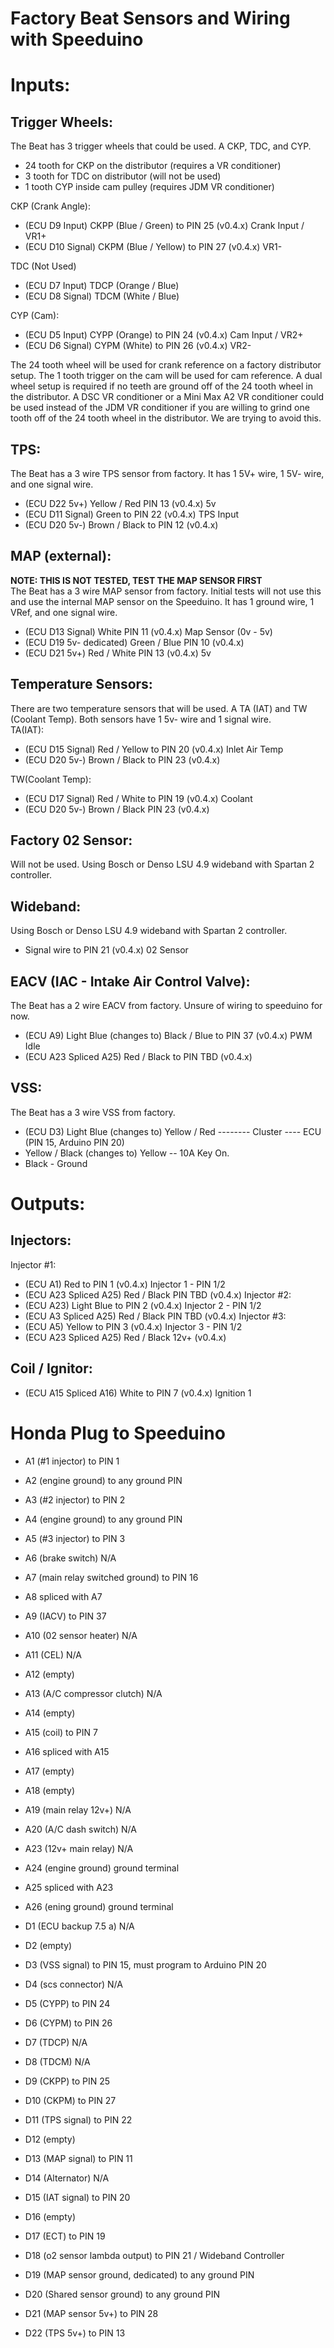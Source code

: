 # Factory Beat Sensors and Wiring with Speeduino

# Inputs:

## Trigger Wheels:
The Beat has 3 trigger wheels that could be used. A CKP, TDC, and CYP.
- 24 tooth for CKP on the distributor (requires a VR conditioner)
- 3 tooth for TDC on distributor (will not be used)
- 1 tooth CYP inside cam pulley (requires JDM VR conditioner)

CKP (Crank Angle):
- (ECU D9 Input) CKPP (Blue / Green) to PIN 25 (v0.4.x) Crank Input / VR1+
- (ECU D10 Signal) CKPM (Blue / Yellow) to PIN 27 (v0.4.x) VR1-

TDC (Not Used)
- (ECU D7 Input) TDCP (Orange / Blue)
- (ECU D8 Signal) TDCM (White / Blue)

CYP (Cam):
- (ECU D5 Input) CYPP (Orange) to PIN 24 (v0.4.x) Cam Input / VR2+
- (ECU D6 Signal) CYPM (White) to PIN 26 (v0.4.x) VR2-

The 24 tooth wheel will be used for crank reference on a factory distributor setup. The 1 tooth trigger on the cam 
will be used for cam reference. A dual wheel setup is required if no teeth are ground off of the 24 tooth wheel in 
the distributor. A DSC VR conditioner or a Mini Max A2 VR conditioner could be used instead of the JDM VR conditioner 
if you are willing to grind one tooth off of the 24 tooth wheel in the distributor. We are trying to avoid this. 

## TPS:
The Beat has a 3 wire TPS sensor from factory. It has 1 5V+ wire, 1 5V- wire, and one signal wire.
- (ECU D22 5v+) Yellow / Red PIN 13 (v0.4.x) 5v
- (ECU D11 Signal) Green to PIN 22 (v0.4.x) TPS Input
- (ECU D20 5v-) Brown / Black to PIN 12 (v0.4.x)

## MAP (external):
**NOTE: THIS IS NOT TESTED, TEST THE MAP SENSOR FIRST**\
The Beat has a 3 wire MAP sensor from factory. Initial tests will not use this and use the internal MAP sensor on the Speeduino. 
It has 1 ground wire, 1 VRef, and one signal wire.
- (ECU D13 Signal) White PIN 11 (v0.4.x) Map Sensor (0v - 5v)
- (ECU D19 5v- dedicated) Green / Blue PIN 10 (v0.4.x) 
- (ECU D21 5v+) Red / White PIN 13 (v0.4.x) 5v 

## Temperature Sensors:
There are two temperature sensors that will be used. A TA (IAT) and TW (Coolant Temp). 
Both sensors have 1 5v- wire and 1 signal wire.\
TA(IAT):
- (ECU D15 Signal) Red / Yellow to PIN 20 (v0.4.x) Inlet Air Temp
- (ECU D20 5v-) Brown / Black to PIN 23 (v0.4.x) 

TW(Coolant Temp):
- (ECU D17 Signal) Red / White to PIN 19 (v0.4.x) Coolant
- (ECU D20 5v-) Brown / Black PIN 23 (v0.4.x)

## Factory 02 Sensor:
Will not be used. Using Bosch or Denso LSU 4.9 wideband with Spartan 2 controller.

## Wideband:
Using Bosch or Denso LSU 4.9 wideband with Spartan 2 controller.
- Signal wire to PIN 21 (v0.4.x) 02 Sensor

## EACV (IAC - Intake Air Control Valve):
The Beat has a 2 wire EACV from factory. Unsure of wiring to speeduino for now. 
- (ECU A9) Light Blue (changes to) Black / Blue to PIN 37 (v0.4.x) PWM Idle
- (ECU A23 Spliced A25) Red / Black to PIN TBD (v0.4.x)

## VSS:
The Beat has a 3 wire VSS from factory.
- (ECU D3) Light Blue (changes to) Yellow / Red -------- Cluster ---- ECU (PIN 15, Arduino PIN 20)
- Yellow / Black (changes to) Yellow -- 10A Key On.
- Black - Ground

# Outputs:

## Injectors:
Injector #1:
- (ECU A1) Red to PIN 1 (v0.4.x) Injector 1 - PIN 1/2
- (ECU A23 Spliced A25) Red / Black PIN TBD (v0.4.x) 
Injector #2:
- (ECU A23) Light Blue to PIN 2 (v0.4.x) Injector 2 - PIN 1/2
- (ECU A3 Spliced A25) Red / Black PIN TBD (v0.4.x) 
Injector #3:
- (ECU A5) Yellow to PIN 3 (v0.4.x) Injector 3 - PIN 1/2
- (ECU A23 Spliced A25) Red / Black 12v+ (v0.4.x)

## Coil / Ignitor:
- (ECU A15 Spliced A16) White to PIN 7 (v0.4.x) Ignition 1

# Honda Plug to Speeduino
- A1 (#1 injector) to PIN 1
- A2 (engine ground) to any ground PIN
- A3 (#2 injector) to PIN 2
- A4 (engine ground) to any ground PIN
- A5 (#3 injector) to PIN 3
- A6 (brake switch) N/A
- A7 (main relay switched ground) to PIN 16
- A8 spliced with A7
- A9 (IACV) to PIN 37
- A10 (02 sensor heater) N/A
- A11 (CEL) N/A
- A12 (empty)
- A13 (A/C compressor clutch) N/A
- A14 (empty)
- A15 (coil) to PIN 7
- A16 spliced with A15
- A17 (empty)
- A18 (empty)
- A19 (main relay 12v+) N/A
- A20 (A/C dash switch) N/A
- A23 (12v+ main relay) N/A
- A24 (engine ground) ground terminal
- A25 spliced with A23
- A26 (ening ground) ground terminal

- D1 (ECU backup 7.5 a) N/A
- D2 (empty)
- D3 (VSS signal) to PIN 15, must program to Arduino PIN 20
- D4 (scs connector) N/A
- D5 (CYPP) to PIN 24
- D6 (CYPM) to PIN 26
- D7 (TDCP) N/A
- D8 (TDCM) N/A
- D9 (CKPP) to PIN 25
- D10 (CKPM) to PIN 27
- D11 (TPS signal) to PIN 22
- D12 (empty)
- D13 (MAP signal) to PIN 11
- D14 (Alternator) N/A
- D15 (IAT signal) to PIN 20
- D16 (empty)
- D17 (ECT) to PIN 19 
- D18 (o2 sensor lambda output) to PIN 21 / Wideband Controller
- D19 (MAP sensor ground, dedicated) to any ground PIN
- D20 (Shared sensor ground) to any ground PIN
- D21 (MAP sensor 5v+) to PIN 28
- D22 (TPS 5v+) to PIN 13


